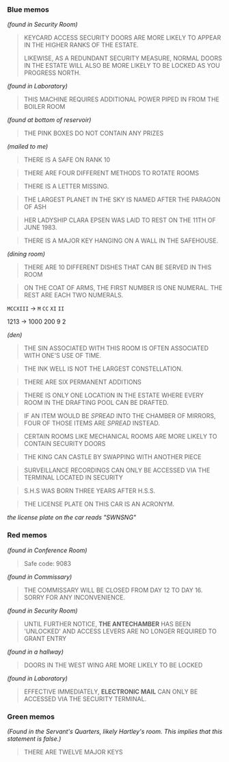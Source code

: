 ### Blue memos

_(found in Security Room)_
> KEYCARD ACCESS SECURITY DOORS ARE MORE LIKELY TO APPEAR IN THE HIGHER RANKS OF THE ESTATE.
>
> LIKEWISE, AS A REDUNDANT SECURITY MEASURE, NORMAL DOORS IN THE ESTATE WILL ALSO BE MORE LIKELY TO BE LOCKED AS YOU PROGRESS NORTH.

_(found in Laboratory)_
> THIS MACHINE REQUIRES ADDITIONAL POWER PIPED IN FROM THE BOILER ROOM

_(found at bottom of reservoir)_
> THE PINK BOXES DO NOT CONTAIN ANY PRIZES

_(mailed to me)_
> THERE IS A SAFE ON RANK 10

> THERE ARE FOUR DIFFERENT METHODS TO ROTATE ROOMS

> THERE IS A LETTER MISSING.

> THE LARGEST PLANET IN THE SKY IS NAMED AFTER THE PARAGON OF ASH

> HER LADYSHIP CLARA EPSEN WAS LAID TO REST ON THE 11TH OF JUNE 1983.

> THERE IS A MAJOR KEY HANGING ON A WALL IN THE SAFEHOUSE.

_(dining room)_
> THERE ARE 10 DIFFERENT DISHES THAT CAN BE SERVED IN THIS ROOM

> ON THE COAT OF ARMS, THE FIRST NUMBER IS ONE NUMERAL. THE REST ARE EACH TWO NUMERALS.

`MCCXIII` -> `M` `CC` `XI` `II`

1213 -> 1000 200 9 2

_(den)_
> THE SIN ASSOCIATED WITH THIS ROOM IS OFTEN ASSOCIATED WITH ONE'S USE OF TIME.

> THE INK WELL IS NOT THE LARGEST CONSTELLATION.

> THERE ARE SIX PERMANENT ADDITIONS

> THERE IS ONLY ONE LOCATION IN THE ESTATE WHERE EVERY ROOM IN THE DRAFTING POOL CAN BE DRAFTED.

> IF AN ITEM WOULD BE _SPREAD_ INTO THE CHAMBER OF MIRRORS, FOUR OF THOSE ITEMS ARE _SPREAD_ INSTEAD.

> CERTAIN ROOMS LIKE MECHANICAL ROOMS ARE MORE LIKELY TO CONTAIN SECURITY DOORS

> THE KING CAN CASTLE BY SWAPPING WITH ANOTHER PIECE

> SURVEILLANCE RECORDINGS CAN ONLY BE ACCESSED VIA THE TERMINAL LOCATED IN SECURITY

> S.H.S WAS BORN THREE YEARS AFTER H.S.S.

> THE LICENSE PLATE ON THIS CAR IS AN ACRONYM.

_the license plate on the car reads "SWNSNG"_

### Red memos

_(found in Conference Room)_
> Safe code: 9083

_(found in Commissary)_
> THE COMMISSARY WILL BE CLOSED FROM DAY 12 TO DAY 16. SORRY FOR ANY INCONVENIENCE.

_(found in Security Room)_
> UNTIL FURTHER NOTICE, **THE ANTECHAMBER** HAS BEEN 'UNLOCKED' AND ACCESS LEVERS ARE NO LONGER REQUIRED TO GRANT ENTRY

_(found in a hallway)_
> DOORS IN THE WEST WING ARE MORE LIKELY TO BE LOCKED

_(found in Laboratory)_
> EFFECTIVE IMMEDIATELY, **ELECTRONIC MAIL** CAN ONLY BE ACCESSED VIA THE SECURITY TERMINAL.

### Green memos

_(Found in the Servant's Quarters, likely Hartley's room. This implies that this statement is false.)_
> THERE ARE TWELVE MAJOR KEYS
